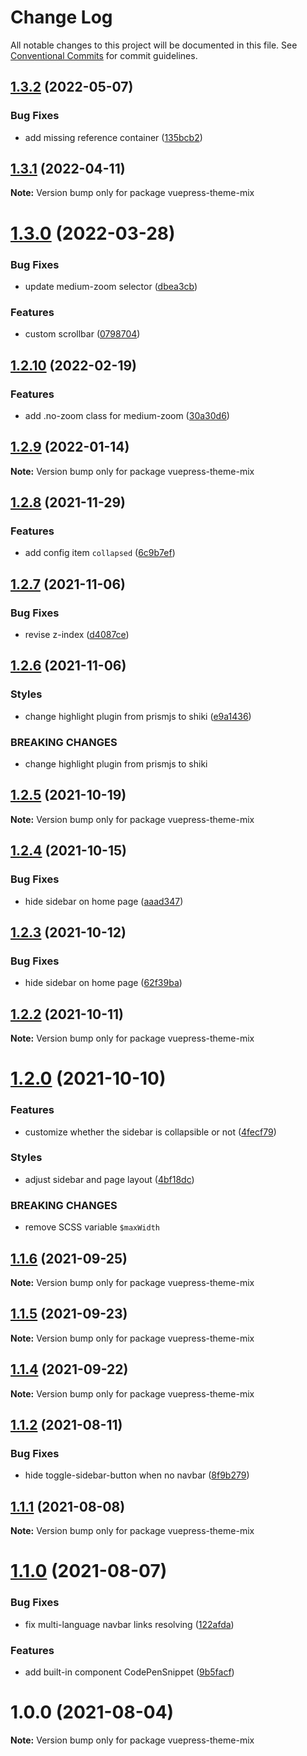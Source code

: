 # Change Log

All notable changes to this project will be documented in this file.
See [Conventional Commits](https://conventionalcommits.org) for commit guidelines.

## [1.3.2](https://github.com/gavinliu6/vuepress-theme-mix/compare/v1.3.1...v1.3.2) (2022-05-07)

### Bug Fixes

- add missing reference container ([135bcb2](https://github.com/gavinliu6/vuepress-theme-mix/commit/135bcb28891f8e3ea4ffdbf4ce6b529d7ac9ff71))

## [1.3.1](https://github.com/gavinliu6/vuepress-theme-mix/compare/v1.3.0...v1.3.1) (2022-04-11)

**Note:** Version bump only for package vuepress-theme-mix

# [1.3.0](https://github.com/gavinliu6/vuepress-theme-mix/compare/v1.2.10...v1.3.0) (2022-03-28)

### Bug Fixes

- update medium-zoom selector ([dbea3cb](https://github.com/gavinliu6/vuepress-theme-mix/commit/dbea3cb00af209cd76899b1dde59f49685bf4671))

### Features

- custom scrollbar ([0798704](https://github.com/gavinliu6/vuepress-theme-mix/commit/079870491c74c497e3b07ea00b8917d19268dd98))

## [1.2.10](https://github.com/gavinliu6/vuepress-theme-mix/compare/v1.2.9...v1.2.10) (2022-02-19)

### Features

- add .no-zoom class for medium-zoom ([30a30d6](https://github.com/gavinliu6/vuepress-theme-mix/commit/30a30d633324a90542615fcfd9fc0c391c1262d3))

## [1.2.9](https://github.com/gavinliu6/vuepress-theme-mix/compare/v1.2.8...v1.2.9) (2022-01-14)

**Note:** Version bump only for package vuepress-theme-mix

## [1.2.8](https://github.com/gavinliu6/vuepress-theme-mix/compare/v1.2.7...v1.2.8) (2021-11-29)

### Features

- add config item `collapsed` ([6c9b7ef](https://github.com/gavinliu6/vuepress-theme-mix/commit/6c9b7efa28d95f3805a573a59fbb59591e87f1d1))

## [1.2.7](https://github.com/gavinliu6/vuepress-theme-mix/compare/v1.2.6...v1.2.7) (2021-11-06)

### Bug Fixes

- revise z-index ([d4087ce](https://github.com/gavinliu6/vuepress-theme-mix/commit/d4087cef020ed21ea7f0cf7814f1f518bc8d6dac))

## [1.2.6](https://github.com/gavinliu6/vuepress-theme-mix/compare/v1.2.5...v1.2.6) (2021-11-06)

### Styles

- change highlight plugin from prismjs to shiki ([e9a1436](https://github.com/gavinliu6/vuepress-theme-mix/commit/e9a1436586d8019c352a5c1ca003a3c5f6cfdde5))

### BREAKING CHANGES

- change highlight plugin from prismjs to shiki

## [1.2.5](https://github.com/gavinliu6/vuepress-theme-mix/compare/v1.2.4...v1.2.5) (2021-10-19)

**Note:** Version bump only for package vuepress-theme-mix

## [1.2.4](https://github.com/gavinliu6/vuepress-theme-mix/compare/v1.2.3...v1.2.4) (2021-10-15)

### Bug Fixes

- hide sidebar on home page ([aaad347](https://github.com/gavinliu6/vuepress-theme-mix/commit/aaad34726182519883d7da75ad286b04f44f9bdd))

## [1.2.3](https://github.com/gavinliu6/vuepress-theme-mix/compare/v1.2.2...v1.2.3) (2021-10-12)

### Bug Fixes

- hide sidebar on home page ([62f39ba](https://github.com/gavinliu6/vuepress-theme-mix/commit/62f39ba872663e109e3b9436eb2e695110d4b1f0))

## [1.2.2](https://github.com/gavinliu6/vuepress-theme-mix/compare/v1.2.0...v1.2.2) (2021-10-11)

**Note:** Version bump only for package vuepress-theme-mix

# [1.2.0](https://github.com/gavinliu6/vuepress-theme-mix/compare/v1.1.6...v1.2.0) (2021-10-10)

### Features

- customize whether the sidebar is collapsible or not ([4fecf79](https://github.com/gavinliu6/vuepress-theme-mix/commit/4fecf799c5fd68af73b72a4833a2dc4d58d5a0dd))

### Styles

- adjust sidebar and page layout ([4bf18dc](https://github.com/gavinliu6/vuepress-theme-mix/commit/4bf18dcf7bbb83ec401bc163d4ff076bed57416d))

### BREAKING CHANGES

- remove SCSS variable `$maxWidth`

## [1.1.6](https://github.com/gavinliu6/vuepress-theme-mix/compare/v1.1.5...v1.1.6) (2021-09-25)

**Note:** Version bump only for package vuepress-theme-mix

## [1.1.5](https://github.com/gavinliu6/vuepress-theme-mix/compare/v1.1.4...v1.1.5) (2021-09-23)

**Note:** Version bump only for package vuepress-theme-mix

## [1.1.4](https://github.com/gavinliu6/vuepress-theme-mix/compare/v1.1.2...v1.1.4) (2021-09-22)

**Note:** Version bump only for package vuepress-theme-mix

## [1.1.2](https://github.com/gavinliu6/vuepress-theme-mix/compare/v1.1.1...v1.1.2) (2021-08-11)

### Bug Fixes

- hide toggle-sidebar-button when no navbar ([8f9b279](https://github.com/gavinliu6/vuepress-theme-mix/commit/8f9b279d2fd08cc9637c843954694a548a1d3de1))

## [1.1.1](https://github.com/gavinliu6/vuepress-theme-mix/compare/v1.1.0...v1.1.1) (2021-08-08)

**Note:** Version bump only for package vuepress-theme-mix

# [1.1.0](https://github.com/gavinliu6/vuepress-theme-mix/compare/v1.0.0...v1.1.0) (2021-08-07)

### Bug Fixes

- fix multi-language navbar links resolving ([122afda](https://github.com/gavinliu6/vuepress-theme-mix/commit/122afdac23978f359b52b1d01dfa676d334b935e))

### Features

- add built-in component CodePenSnippet ([9b5facf](https://github.com/gavinliu6/vuepress-theme-mix/commit/9b5facf09e5e260c555ee74fdd5cbc6abd63d438))

# 1.0.0 (2021-08-04)

**Note:** Version bump only for package vuepress-theme-mix
